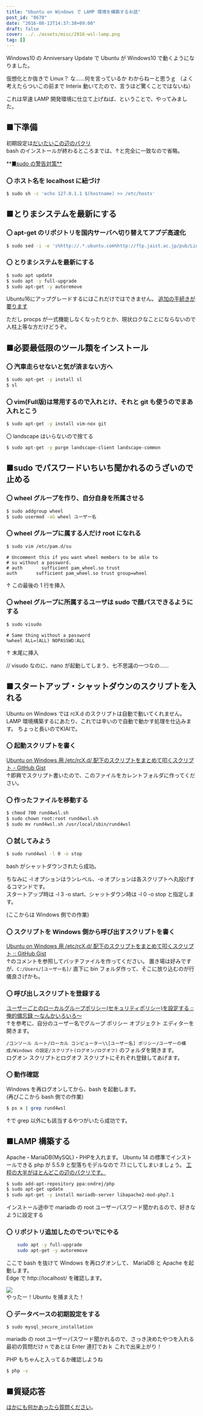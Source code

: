 ```yaml
---
title: "Ubuntu on Windows で LAMP 環境を構築するお話"
post_id: "8670"
date: "2016-08-13T14:37:38+09:00"
draft: false
cover: ../../assets/misc/2016-wsl-lamp.png
tag: []
---
```


Windows10 の Anniversary Update で Ubuntu が Windows10 で動くようになりました。

仮想化とか抜きで Linux？
な……何を言っているか わからねーと思うｇ
（よく考えたらついこの前まで Interix 動いてたので、言うほど驚くことではないね）

これは早速 LAMP 開発環境に仕立て上げねば、ということで、やってみました。

## ■下準備

初期設定は[だいたいこの辺のパクリ](http://qiita.com/Aruneko/items/c79810b0b015bebf30bb)  
bash のインストールが終わるところまでは、↑と完全に一致なので省略。

**[■sudo の警告対策**](http://qiita.com/ogomr/items/89e19829eb8cc08fcebb)

### 〇 ホスト名を localhost に紐づけ

```sh
$ sudo sh -c 'echo 127.0.1.1 $(hostname) >> /etc/hosts'
```

## ■とりまシステムを最新にする

### 〇 apt-get のリポジトリを国内サーバへ切り替えてアプデ高速化

```sh
$ sudo sed -i -e 's%http://.*.ubuntu.com%http://ftp.jaist.ac.jp/pub/Linux%g' /etc/apt/sources.list
```

### 〇 とりまシステムを最新にする

```sh
$ sudo apt update
$ sudo apt -y full-upgrade
$ sudo apt-get -y autoremove
```

Ubuntu16にアップグレードするにはこれだけではできません。
[追加の手続きが要ります](http://qiita.com/Aruneko/items/2670f42d36a7508c13bb)

ただし procps が一式機能しなくなったりとか、現状ロクなことにならないので人柱上等な方だけどうぞ。

## ■必要最低限のツール類をインストール

### 〇 汽車走らせないと気が済まない方へ

```sh
$ sudo apt-get -y install sl
$ sl
```

### 〇 vim(Full版)は常用するので入れとけ、それと git も使うのでまあ入れとこう

```sh
$ sudo apt-get -y install vim-nox git
```

〇 landscape はいらないので捨てる

```sh
$ sudo apt-get -y purge landscape-client landscape-common
```

## ■sudo でパスワードいちいち聞かれるのうざいので止める

### 〇 wheel グループを作り、自分自身を所属させる

```sh
$ sudo addgroup wheel
$ sudo usermod -aG wheel ユーザー名
```

### 〇 wheel グループに属する人だけ root になれる

```sh
$ sudo vim /etc/pam.d/su
```

```
# Uncomment this if you want wheel members to be able to
# su without a password.
# auth       sufficient pam_wheel.so trust
auth       sufficient pam_wheel.so trust group=wheel
```

↑ この最後の 1 行を挿入

### 〇 wheel グループに所属するユーザは sudo で顔パスできるようにする

```sh
$ sudo visudo
```

```
# Same thing without a password
%wheel ALL=(ALL) NOPASSWD:ALL
```

↑ 末尾に挿入

// visudo なのに、nano が起動してしまう、七不思議の一つなの……

## ■スタートアップ・シャットダウンのスクリプトを入れる

Ubuntu on Windows では rcX.d のスクリプトは自動で動いてくれません。
LAMP 環境構築するにあたり、これでは辛いので自動で動かす処理を仕込みます。
ちょっと長いのでKIAIで。

### 〇 起動スクリプトを書く

[Ubuntu on Windows 用 /etc/rcX.d/ 配下のスクリプトをまとめて叩くスクリプト - GitHub Gist](https://gist.github.com/danmaq/8825128e199c787b46ca61e4786447a8)  
↑即興でスクリプト書いたので、このファイルをカレントフォルダに作ってください。

### 〇 作ったファイルを移動する

```sh
$ chmod 700 rund4wsl.sh
$ sudo chown root:root rund4wsl.sh
$ sudo mv rund4wsl.sh /usr/local/sbin/rund4wsl
```

### 〇 試してみよう

``` sh
$ sudo rund4wsl -l 0 -o stop
```

bash がシャットダウンされたら成功。

ちなみに -l オプションはランレベル、-o オプションは各スクリプトへ丸投げするコマンドです。  
スタートアップ時は -l 3 -o start、シャットダウン時は -l 0 -o stop と指定します。

(ここからは Windows 側での作業)

### 〇 スクリプトを Windows 側から呼び出すスクリプトを書く

[Ubuntu on Windows 用 /etc/rcX.d/ 配下のスクリプトをまとめて叩くスクリプト :: GitHub Gist](https://gist.github.com/danmaq/8825128e199c787b46ca61e4786447a8)  
↑のコメントを参照してバッチファイルを作ってください。
置き場は好みですが、`C:/Users/[ユーザー名]/` 直下に bin フォルダ作って、そこに放り込むのが行儀良さげかも。

### 〇 呼び出しスクリプトを登録する

[ユーザーごとのローカルグループポリシー(セキュリティポリシー)を設定する :: 俺的備忘録 〜なんかいろいろ〜 ](https://orebibou.com/2015/03/%E3%83%A6%E3%83%BC%E3%82%B6%E3%83%BC%E3%81%94%E3%81%A8%E3%81%AE%E3%83%AD%E3%83%BC%E3%82%AB%E3%83%AB%E3%82%B0%E3%83%AB%E3%83%BC%E3%83%97%E3%83%9D%E3%83%AA%E3%82%B7%E3%83%BC%E3%82%BB%E3%82%AD%E3%83%A5/)  
↑を参考に、自分のユーザー名でグループ ポリシー オブジェクト エディターを開きます。

`/コンソール ルート/ローカル コンピューター\\[ユーザー名] ポリシー/ユーザーの構成/Windows の設定/スクリプト(ログオン/ログオフ)` のフォルダを開きます。  
ログオン スクリプトとログオフ スクリプトにそれぞれ登録してあげます。

### 〇 動作確認

Windows を再ログオンしてから、bash を起動します。  
(再びここから bash 側での作業)

```sh
$ ps x | grep rund4wsl
```

↑で grep 以外にも該当するやつがいたら成功です。

## ■LAMP 構築する

Apache・MariaDB(MySQL)・PHPを入れます。
Ubuntu 14 の標準でインストールできる php が 5.5.9 と型落ちモデルなので 7.1 にしてしまいましょう。
[工程の大半がほとんどこの辺のパクリです。](http://qiita.com/walrein/items/b0cc229619ac78852898)

```sh
$ sudo add-apt-repository ppa:ondrej/php
$ sudo apt-get update
$ sudo apt-get -y install mariadb-server libapache2-mod-php7.1
```

インストール途中で mariadb の root ユーザーパスワード聞かれるので、好きなように設定する

### 〇 リポジトリ追加したのでついでにやる

```sh
    sudo apt -y full-upgrade
    sudo apt-get -y autoremove
```

ここで bash を抜けて Windows を再ログオンして、 MariaDB と Apache を起動します。  
Edge で http://localhost/ を確認します。

![](../../assets/misc/2016-wsl-lamp.png)  
やったー！Ubuntu を捕まえた！

### 〇 データベースの初期設定をする

```
$ sudo mysql_secure_installation
```

mariadb の root ユーザーパスワード聞かれるので、さっき決めたやつを入れる  
最初の質問だけ n であとは Enter 連打でおｋ これで出来上がり！

PHP もちゃんと入ってるか確認しようね

```sh
$ php -v
```

## ■質疑応答

[ほかにも何かあったら質問ください](https://twitter.com/danmaq)。
